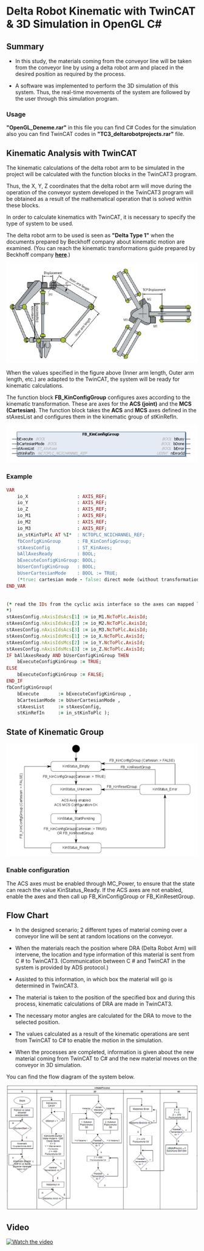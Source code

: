# Delta Robot Kinematic with TwinCAT & 3D Simulation in OpenGL C#

## Summary

- In this study, the materials coming from the conveyor line will be taken from the conveyor line by using a delta robot arm and placed in the desired position as required by the process.

- A software was implemented to perform the 3D simulation of this system. Thus, the real-time movements of the system are followed by the user through this simulation program.


### Usage
**"OpenGL_Deneme.rar"** in this file you can find C# Codes for the simulation also you can find TwinCAT codes in **"TC3_deltarobotprojects.rar"** file.



 
## Kinematic Analysis with TwinCAT


The kinematic calculations of the delta robot arm to be simulated in the project will be calculated with the function blocks in the TwinCAT3 program.

Thus, the X, Y, Z coordinates that the delta robot arm will move during the operation of the conveyor system developed in the TwinCAT3 program will be obtained as a result of the mathematical operation that is solved within these blocks.

In order to calculate kinematics with TwinCAT, it is necessary to specify the type of system to be used.

The delta robot arm to be used is seen as **"Delta Type 1"** when the documents prepared by Beckhoff company about kinematic motion are examined. 
(You can reach the kinematic transformations guide prepared by Beckhoff company <a href="https://download.beckhoff.com/download/document/automation/twincat3/TF5110-TF5113_TC3_Kinematic_Transformation_EN.pdf" target="_blank">**here**</a>.)

<img src ="images/deltarobotarm-readme-03.PNG" />

When the values specified in the figure above (Inner arm length, Outer arm length, etc.) are adapted to the TwinCAT, the system will be ready for kinematic calculations.

The function block **FB_KinConfigGroup** configures axes according to the kinematic transformation. These are axes for the **ACS (joint)** and the **MCS (Cartesian)**. The function block takes the **ACS** and **MCS** axes defined in the stAxesList and configures them in the kinematic group of stKinRefIn.

<img src ="images/deltarobotarm-readme-02.PNG" />

### Example

```ruby
VAR
    io_X                  : AXIS_REF;
    io_Y                  : AXIS_REF;
    io_Z                  : AXIS_REF;
    io_M1                 : AXIS_REF;
    io_M2                 : AXIS_REF;
    io_M3                 : AXIS_REF;
    in_stKinToPlc AT %I*  : NCTOPLC_NCICHANNEL_REF;
    fbConfigKinGroup      : FB_KinConfigGroup;
    stAxesConfig          : ST_KinAxes;
    bAllAxesReady         : BOOL;
    bExecuteConfigKinGroup: BOOL;
    bUserConfigKinGroup   : BOOL;
    bUserCartesianMode    : BOOL := TRUE;
    (*true: cartesian mode - false: direct mode (without transformation) *)
END_VAR
```

```ruby

(* read the IDs from the cyclic axis interface so the axes can mapped later to the kinematic group
*)
stAxesConfig.nAxisIdsAcs[1] := io_M1.NcToPlc.AxisId;
stAxesConfig.nAxisIdsAcs[2] := io_M2.NcToPlc.AxisId;
stAxesConfig.nAxisIdsAcs[3] := io_M3.NcToPlc.AxisId;
stAxesConfig.nAxisIdsMcs[1] := io_X.NcToPlc.AxisId;
stAxesConfig.nAxisIdsMcs[2] := io_Y.NcToPlc.AxisId;
stAxesConfig.nAxisIdsMcs[3] := io_Z.NcToPlc.AxisId;
IF bAllAxesReady AND bUserConfigKinGroup THEN
    bExecuteConfigKinGroup := TRUE;
ELSE
    bExecuteConfigKinGroup := FALSE;
END_IF
fbConfigKinGroup(
    bExecute       := bExecuteConfigKinGroup ,
    bCartesianMode := bUserCartesianMode ,
    stAxesList     := stAxesConfig,
    stKinRefIn     := in_stKinToPlc );

```

## State of Kinematic Group
<img src ="images/deltarobotarm-readme-04.png" />

### Enable configuration 
The ACS axes must be enabled through MC_Power, to ensure that the state can reach the value KinStatus_Ready. If the ACS axes are not enabled, enable the axes and then call up FB_KinConfigGroup or FB_KinResetGroup.


## Flow Chart

- In the designed scenario; 2 different types of material coming over a conveyor line will be sent at random locations on the conveyor.

- When the materials reach the position where DRA (Delta Robot Arm) will intervene, the location and type information of this material is sent from C # to TwinCAT3. (Communication between C # and TwinCAT in the system is provided by ADS protocol.)

- Assisted to this information, in which box the material will go is determined in TwinCAT3.

- The material is taken to the position of the specified box and during this process, kinematic calculations of DRA are made in TwinCAT3.

- The necessary motor angles are calculated for the DRA to move to the selected position.

- The values calculated as a result of the kinematic operations are sent from TwinCAT to C# to enable the motion in the simulation.

- When the processes are completed, information is given about the new material coming from TwinCAT to C# and the new material moves on the conveyor in 3D simulation.

You can find the flow diagram of the system below.

<img src ="images/deltarobotarm-flowchart.png" />


## Video

[![Watch the video](https://img.youtube.com/vi/0gQZ20m5Olw/maxresdefault.jpg)](https://youtu.be/0gQZ20m5Olw)
